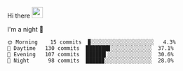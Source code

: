 Hi there <img src="https://media.giphy.com/media/hvRJCLFzcasrR4ia7z/giphy.gif" width="25px">

<!--START_SECTION:productive-box-in-readme-->
I'm a night 🦉

```text
🌞 Morning    15 commits  ▉░░░░░░░░░░░░░░░░░░░░   4.3%
🌆 Daytime   130 commits  ███████▊░░░░░░░░░░░░░  37.1%
🌃 Evening   107 commits  ██████▍░░░░░░░░░░░░░░  30.6%
🌙 Night      98 commits  █████▉░░░░░░░░░░░░░░░  28.0%
```
<!--END_SECTION:productive-box-in-readme-->
